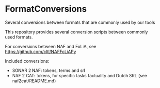 # FormatConversions
Several conversions between formats that are commonly used by our tools

This repository provides several conversion scripts between commonly used formats.

For conversions between NAF and FoLiA, see https://github.com/cltl/NAFFoLiAPy

Included conversions:

 - SONAR 2 NAF: tokens, terms and srl
 - NAF 2 CAT: tokens, for specific tasks factuality and Dutch SRL (see naf2cat/README.md)
